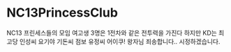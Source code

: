 # NC13PrincessClub
NC13 프린세스들의 모임
여고생 3명은 1전차와 같은 전투력을 가진다
하지만 KD는 최고당
인성씨 요기야
기돈씨 점보
유정씨 어이쿠! 왕자님
죄송합니다.. 시정하겠습니다.
